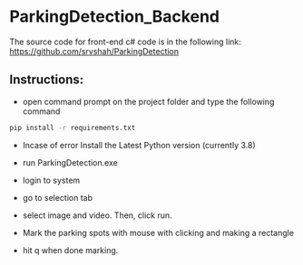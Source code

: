 # ParkingDetection_Backend

The source code for front-end c# code is in the following link:
https://github.com/srvshah/ParkingDetection

Instructions:
---
- open command prompt on the project folder and type the following command
```cmd
pip install -r requirements.txt
```
- Incase of error Install the Latest Python version (currently 3.8)

- run ParkingDetection.exe

- login to system

- go to selection tab

- select image and video. Then, click run.

- Mark the parking spots with mouse with clicking and making a rectangle 

- hit q when done marking.

